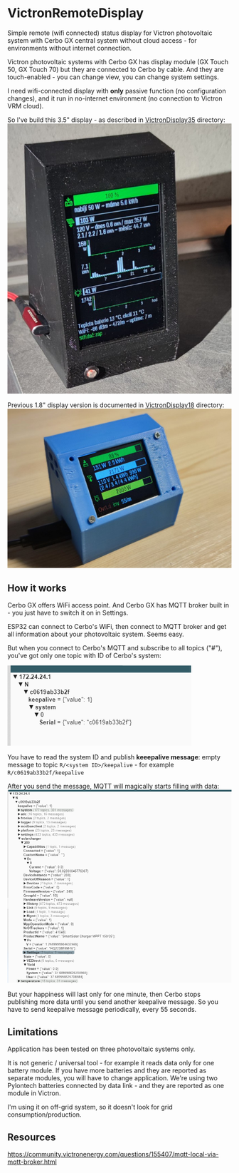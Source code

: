 # VictronRemoteDisplay
Simple remote (wifi connected) status display for Victron photovoltaic system with Cerbo GX central system without cloud access - for environments without internet connection.

Victron photovoltaic systems with Cerbo GX has display module (GX Touch 50, GX Touch 70) but they are connected to Cerbo by cable. And they are touch-enabled - you can change view, you can change system settings. 

I need wifi-connected display with **only** passive function (no configuration changes), and it run in no-internet environment (no connection to Victron VRM cloud).

So I've build this 3.5" display - as described in [VictronDisplay35](VictronDisplay35/README.md)  directory:
![](/imgs2/2025-05-05%2018.51.06.jpg) 

Previous 1.8" display version is documented in [VictronDisplay18](VictronDisplay18/README.md)  directory:
![](/imgs/2024-03-12%2019.46.18.jpg)



## How it works

Cerbo GX offers WiFi access point. And Cerbo GX has MQTT broker built in - you just have to switch it on in Settings. 

ESP32 can connect to Cerbo's WiFi, then connect to MQTT broker and get all information about your photovoltaic system. Seems easy.

But when you connect to Cerbo's MQTT and subscribe to all topics ("#"), you've got only one topic with ID of Cerbo's system:

![](/imgs/empty.png)

You have to read the system ID and publish **keeepalive message**: empty message to topic `R/<system ID>/keepalive` - for example `R/c0619ab33b2f/keepalive`

After you send the message, MQTT will magically starts filling with data:
![](/imgs/full.png)

But your happiness will last only for one minute, then Cerbo stops publishing more data until you send another keepalive message. So you have to send keepalive message periodically, every 55 seconds.


## Limitations

Application has been tested on three photovoltaic systems only.

It is not generic / universal tool - for example it reads data only for one battery module. If you have more batteries and they are reported as separate modules, you will have to change application. We're using two Pylontech batteries connected by data link - and they are reported as one module in Victron.

I'm using it on off-grid system, so it doesn't look for grid consumption/production. 


## Resources

https://community.victronenergy.com/questions/155407/mqtt-local-via-mqtt-broker.html
